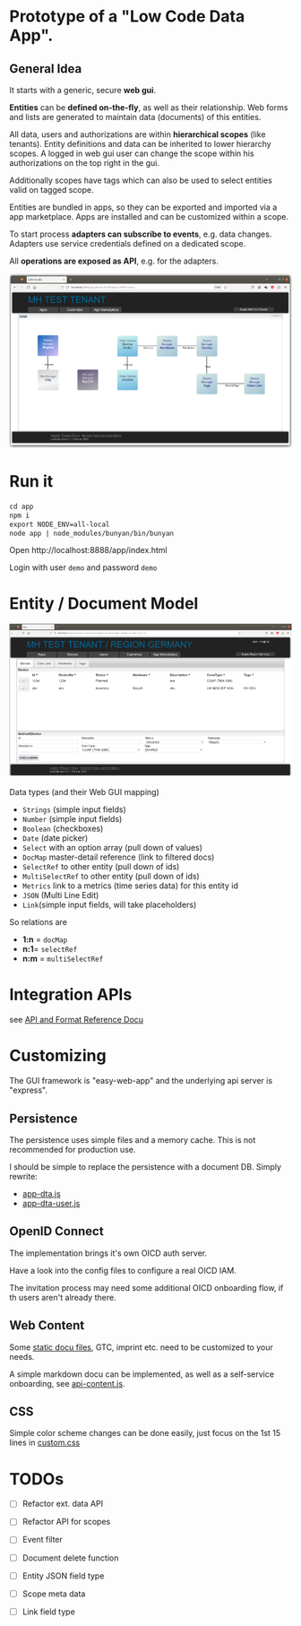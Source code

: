 # Prototype of a "Low Code Data App".

## General Idea

It starts with a generic, secure **web gui**.

**Entities** can be **defined on-the-fly**, as well as their relationship.
Web forms and lists are generated to maintain data (documents) of this entities.

All data, users and authorizations are within **hierarchical scopes** (like tenants).
Entity definitions and data can be inherited to lower hierarchy scopes.
A logged in web gui user can change the scope within his authorizations on the top right in the gui.

Additionally scopes have tags which can also be used to select entities valid on tagged scope.

Entities are bundled in apps, so they can be exported and imported via a app marketplace. 
Apps are installed and can be customized within a scope.

To start process **adapters can subscribe to events**, e.g. data changes. 
Adapters use service credentials defined on a dedicated scope. 

All **operations are exposed as API**, e.g. for the adapters.

![sceenshot](doc/locode-erm.png)

# Run it

    cd app
    npm i
    export NODE_ENV=all-local
    node app | node_modules/bunyan/bin/bunyan 

Open http://localhost:8888/app/index.html

Login with user `demo` and password `demo`

# Entity / Document Model

![sceenshot](doc/locode.png)

Data types (and their Web GUI mapping)
- `Strings` (simple input fields)
- `Number` (simple input fields)
- `Boolean`  (checkboxes)
- `Date` (date picker)
- `Select` with an option array (pull down of values)
- `DocMap` master-detail reference (link to  filtered docs)
- `SelectRef` to other entity  (pull down of ids)
- `MultiSelectRef` to other entity  (pull down of ids)
- `Metrics` link to a metrics (time series data) for this entity id
- `JSON` (Multi Line Edit)
- `Link`(simple input fields, will take placeholders)

So relations are
- **1:n** = `docMap`
- **n:1**= `selectRef`
- **n:m** = `multiSelectRef`

# Integration APIs

see [API and Format Reference Docu](doc/README.md)

# Customizing

The GUI framework is "easy-web-app" and the underlying api server is "express".

## Persistence

The persistence uses simple files and a memory cache. 
This is not recommended for production use.

I should be simple to replace the persistence with a document DB. 
Simply rewrite:
- [app-dta.js](app/app-dta.js)
- [app-dta-user.js](app/app-dta-user.js)

## OpenID Connect

The implementation brings it's own OICD auth server.  

Have a look into the config files to configure a real OICD IAM.

The invitation process may need some additional OICD onboarding flow, 
if th users aren't already there.

## Web Content 

Some [static docu files](app/html/), GTC, imprint etc. need to be customized to your needs.

A simple markdown docu can be implemented, as well as a self-service onboarding, see [api-content.js](app/api-content.js).

## CSS

Simple color scheme changes can be done easily, just focus on the 1st 15 lines in [custom.css](app/css/custom.css) 

# TODOs

- [ ] Refactor ext. data API
- [ ] Refactor API for scopes
- [ ] Event filter
- [ ] Document delete function
- [ ] Entity JSON field type
- [ ] Scope meta data
- [ ] Link field type

